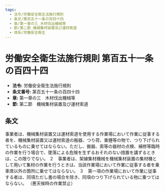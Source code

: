 ```yaml
---
tags:
  - 法令/労働安全衛生法施行規則
  - 条文/第百五十一条の百四十四
  - 章/第一章の三_木材伐出機械等
  - 節/第二節_機械集材装置及び運材索道
  - 体系/労働安全衛生
---
```

# 労働安全衛生法施行規則 第百五十一条の百四十四

- **法令:** 労働安全衛生法施行規則
- **条文番号:** 第百五十一条の百四十四
- **章:** 第一章の三　木材伐出機械等
- **節:** 第二節　機械集材装置及び運材索道

## 条文
事業者は、機械集材装置又は運材索道を使用する作業場において作業に従事する者を、機械集材装置又は運材索道の搬器、つり荷、重錘等の物で、つり下げられているものに乗せてはならない。ただし、搬器、索等の器材の点検、補修等臨時の作業を行う場合で、墜落による危険を生ずるおそれのない措置を講ずるときは、この限りでない。
２　事業者は、架線集材機械を機械集材装置の集材機として用いて集材の作業を行うときは、当該作業場において作業に従事する者を乗車席以外の箇所に乗せてはならない。
３　第一項の作業場において作業に従事する者は、同項ただし書の場合を除き、同項のつり下げられている物に乗つてはならない。
（悪天候時の作業禁止）

